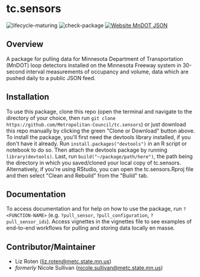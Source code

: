 # tc.sensors
![lifecycle-maturing](https://img.shields.io/badge/lifecycle-maturing-blue.svg) ![check-package](https://github.com/Metropolitan-Council/tc.sensors/workflows/check-package/badge.svg) [![Website MnDOT JSON](https://img.shields.io/website-up-down-green-red/http/shields.io.svg)](http://data.dot.state.mn.us:8080/trafdat/metro/2018/20181021/5474.c30.json)

<!-- badges: start --> 
<!---- use_badge(Maturing)
<!-- badges: end -->

## Overview
A package for pulling data for Minnesota Department of Transportation (MnDOT) loop detectors installed on the Minnesota Freeway system in 30-second interval measurements of occupancy and volume, data which are pushed daily to a public JSON feed.

## Installation

To use this package, clone this repo (open the terminal and navigate to the directory of your choice, then run `git clone https://github.com/Metropolitan-Council/tc.sensors`) or just download this repo manually by clicking the green "Clone or Download" button above.  To install the package, you'll first need the devtools library installed, if you don't have it already.  Run `install.packages("devtools")` in an R script or notebook to do so.  Then attach the devtools package by running `library(devtools)`.  Last, run `build("~/package/path/here")`, the path being the directory in which you saved/cloned your local copy of tc.sensors.  Alternatively, if you're using RStudio, you can open the tc.sensors.Rproj file and then select "Clean and Rebuild" from the "Build" tab.

## Documentation

To access documentation and for help on how to use the package, run `?<FUNCTION-NAME>` (e.g. `?pull_sensor`, `?pull_configuration`, `?pull_sensor_ids`).  Access vignettes in the vignettes file to see examples of end-to-end workflows for pulling and storing data locally en masse. 

## Contributor/Maintainer
* Liz Roten (liz.roten@metc.state.mn.us)
* *formerly* Nicole Sullivan (nicole.sullivan@metc.state.mn.us)

